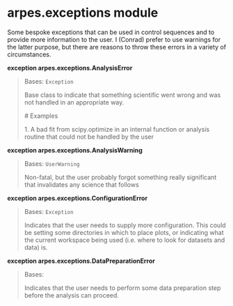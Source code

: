 # arpes.exceptions module

Some bespoke exceptions that can be used in control sequences and to
provide more information to the user. I (Conrad) prefer to use warnings
for the latter purpose, but there are reasons to throw these errors in a
variety of circumstances.

**exception arpes.exceptions.AnalysisError**

> Bases: `Exception`
> 
> Base class to indicate that something scientific went wrong and was
> not handled in an appropriate way.
> 
> \# Examples
> 
> 1\. A bad fit from scipy.optimize in an internal function or analysis
> routine that could not be handled by the user

**exception arpes.exceptions.AnalysisWarning**

> Bases: `UserWarning`
> 
> Non-fatal, but the user probably forgot something really significant
> that invalidates any science that follows

**exception arpes.exceptions.ConfigurationError**

> Bases: `Exception`
> 
> Indicates that the user needs to supply more configuration. This could
> be setting some directories in which to place plots, or indicating
> what the current workspace being used (i.e. where to look for datasets
> and data) is.

**exception arpes.exceptions.DataPreparationError**

> Bases:
> 
> Indicates that the user needs to perform some data preparation step
> before the analysis can proceed.
